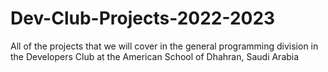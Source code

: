 # Dev-Club-Projects-2022-2023
All of the projects that we will cover in the general programming division in the Developers Club at the American School of Dhahran, Saudi Arabia

